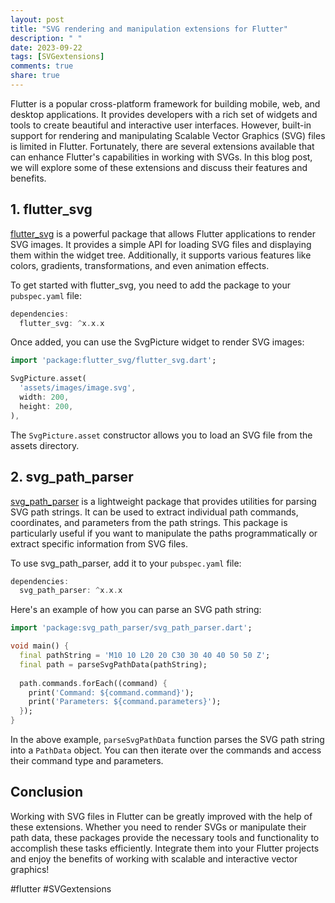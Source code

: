 ```yaml
---
layout: post
title: "SVG rendering and manipulation extensions for Flutter"
description: " "
date: 2023-09-22
tags: [SVGextensions]
comments: true
share: true
---
```


Flutter is a popular cross-platform framework for building mobile, web, and desktop applications. It provides developers with a rich set of widgets and tools to create beautiful and interactive user interfaces. However, built-in support for rendering and manipulating Scalable Vector Graphics (SVG) files is limited in Flutter. Fortunately, there are several extensions available that can enhance Flutter's capabilities in working with SVGs. In this blog post, we will explore some of these extensions and discuss their features and benefits.

## 1. flutter_svg

[flutter_svg](https://pub.dev/packages/flutter_svg) is a powerful package that allows Flutter applications to render SVG images. It provides a simple API for loading SVG files and displaying them within the widget tree. Additionally, it supports various features like colors, gradients, transformations, and even animation effects.

To get started with flutter_svg, you need to add the package to your `pubspec.yaml` file:

```dart
dependencies:
  flutter_svg: ^x.x.x
```

Once added, you can use the SvgPicture widget to render SVG images:

```dart
import 'package:flutter_svg/flutter_svg.dart';

SvgPicture.asset(
  'assets/images/image.svg',
  width: 200,
  height: 200,
),
```

The `SvgPicture.asset` constructor allows you to load an SVG file from the assets directory.

## 2. svg_path_parser

[svg_path_parser](https://pub.dev/packages/svg_path_parser) is a lightweight package that provides utilities for parsing SVG path strings. It can be used to extract individual path commands, coordinates, and parameters from the path strings. This package is particularly useful if you want to manipulate the paths programmatically or extract specific information from SVG files.

To use svg_path_parser, add it to your `pubspec.yaml` file:

```dart
dependencies:
  svg_path_parser: ^x.x.x
```

Here's an example of how you can parse an SVG path string:

```dart
import 'package:svg_path_parser/svg_path_parser.dart';

void main() {
  final pathString = 'M10 10 L20 20 C30 30 40 40 50 50 Z';
  final path = parseSvgPathData(pathString);
  
  path.commands.forEach((command) {
    print('Command: ${command.command}');
    print('Parameters: ${command.parameters}');
  });
}
```

In the above example, `parseSvgPathData` function parses the SVG path string into a `PathData` object. You can then iterate over the commands and access their command type and parameters.

## Conclusion

Working with SVG files in Flutter can be greatly improved with the help of these extensions. Whether you need to render SVGs or manipulate their path data, these packages provide the necessary tools and functionality to accomplish these tasks efficiently. Integrate them into your Flutter projects and enjoy the benefits of working with scalable and interactive vector graphics!

\#flutter #SVGextensions